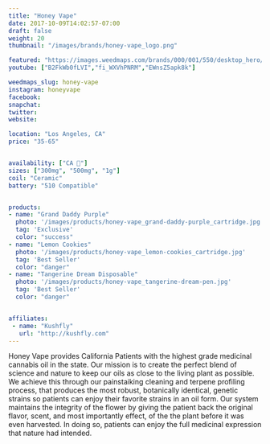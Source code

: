 ```yaml
---
title: "Honey Vape"
date: 2017-10-09T14:02:57-07:00
draft: false
weight: 20
thumbnail: "/images/brands/honey-vape_logo.png"

featured: "https://images.weedmaps.com/brands/000/001/550/desktop_hero/large/1502824220-HoneyVape-banner-desktop.png"
youtube: ["B2FkWb0fLVI","fi_WXVhPNRM","EWnsZ5apk8k"]

weedmaps_slug: honey-vape
instagram: honeyvape
facebook:
snapchat:
twitter:
website:

location: "Los Angeles, CA"
price: "35-65"


availability: ["CA 🌴"]
sizes: ["300mg", "500mg", "1g"]
coil: "Ceramic"
battery: "510 Compatible"


products:
- name: "Grand Daddy Purple"
  photo: '/images/products/honey-vape_grand-daddy-purple_cartridge.jpg'
  tag: 'Exclusive'
  color: "success"
- name: "Lemon Cookies"
  photo: '/images/products/honey-vape_lemon-cookies_cartridge.jpg'
  tag: 'Best Seller'
  color: "danger"
- name: "Tangerine Dream Disposable"
  photo: '/images/products/honey-vape_tangerine-dream-pen.jpg'
  tag: 'Best Seller'
  color: "danger"


affiliates:
 - name: "Kushfly"
   url: "http://kushfly.com"
---
```


Honey Vape provides California Patients with the highest grade medicinal cannabis oil in the state. Our mission is to create the perfect blend of science and nature to keep our oils as close to the living plant as possible. We achieve this through our painstaiking cleaning and terpene profiling process, that produces the most robust, botanically identical, genetic strains so patients can enjoy their favorite strains in an oil form. Our system maintains the integrity of the flower by giving the patient back the original flavor, scent, and most importantly effect, of the the plant before it was even harvested. In doing so, patients can enjoy the full medicinal expression that nature had intended.

